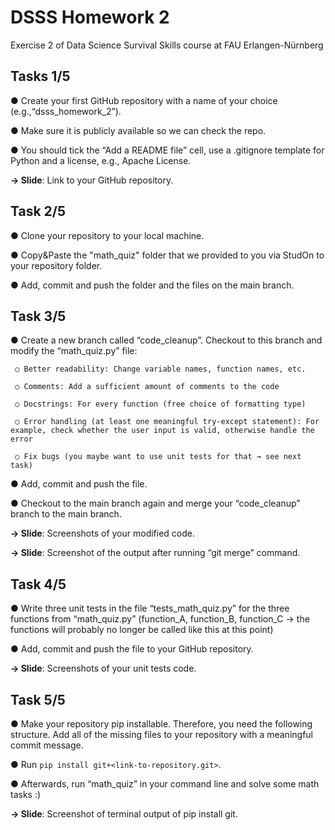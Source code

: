 # DSSS Homework 2
Exercise 2 of Data Science Survival Skills course at FAU Erlangen-Nürnberg


## Tasks 1/5
   ● Create your first GitHub repository with a name of your choice (e.g.,“dsss_homework_2”).
   
   ● Make sure it is publicly available so we can check the repo.
   
   ● You should tick the “Add a README file” cell, use a .gitignore template for Python and a license, e.g., Apache License.
   
   **→ Slide**: Link to your GitHub repository.

## Task 2/5
   ● Clone your repository to your local machine.
   
   ● Copy&Paste the "math_quiz" folder that we provided to you via StudOn to your repository folder.
   
   ● Add, commit and push the folder and the files on the main branch.

## Task 3/5
   ● Create a new branch called “code_cleanup”. Checkout to this branch and modify the “math_quiz.py” file:

     ○ Better readability: Change variable names, function names, etc.
     
     ○ Comments: Add a sufficient amount of comments to the code
     
     ○ Docstrings: For every function (free choice of formatting type)
     
     ○ Error handling (at least one meaningful try-except statement): For example, check whether the user input is valid, otherwise handle the error
     
     ○ Fix bugs (you maybe want to use unit tests for that → see next task)

   ● Add, commit and push the file.
   
   ● Checkout to the main branch again and merge your “code_cleanup” branch to the main branch.
   
   **→ Slide**: Screenshots of your modified code.
   
   **→ Slide**: Screenshot of the output after running “git merge” command.

## Task 4/5
   ● Write three unit tests in the file “tests_math_quiz.py” for the three functions from “math_quiz.py” (function_A, function_B, function_C → the functions will probably no longer be called like this at this point)
   
   ● Add, commit and push the file to your GitHub repository.
   
   **→ Slide**: Screenshots of your unit tests code.

## Task 5/5
   ● Make your repository pip installable. Therefore, you need the following structure. Add all of the missing files to your repository with a meaningful commit message.

   ● Run `pip install git+<link-to-repository.git>`.

   ● Afterwards, run “math_quiz” in your command line and solve some math tasks :)

   **→ Slide**: Screenshot of terminal output of pip install git.
